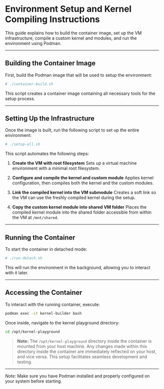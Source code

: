 # Environment Setup and Kernel Compiling Instructions

This guide explains how to build the container image, set up the VM infrastructure, compile a custom kernel and modules, and run the environment using Podman.

---

## Building the Container Image

First, build the Podman image that will be used to setup the environment:

```bash
# ./container-build.sh
```

This script creates a container image containing all necessary tools for the setup process.

---

## Setting Up the Infrastructure

Once the image is built, run the following script to set up the entire environment:

```bash
# ./setup-all.sh
```

This script automates the following steps:

1. **Create the VM with root filesystem**
   Sets up a virtual machine environment with a minimal root filesystem.

2. **Configure and compile the kernel and custom module**
   Applies kernel configuration, then compiles both the kernel and the custom modules.

3. **Link the compiled kernel into the VM submodule**
   Creates a soft link so the VM can use the freshly compiled kernel during the setup.

4. **Copy the custom kernel module into shared VM folder**
   Places the compiled kernel module into the shared folder accessible from within the VM at `/mnt/shared`.

---

## Running the Container

To start the container in detached mode:

```bash
# ./run-detach.sh
```

This will run the environment in the background, allowing you to interact with it later.

---

## Accessing the Container

To interact with the running container, execute:

```bash
podman exec -it kernel-builder bash
```

Once inside, navigate to the kernel playground directory:

```bash
cd /opt/kernel-playground
```

> **Note:**
> The `/opt/kernel-playground` directory inside the container is mounted from your host machine. Any changes made within this directory inside the container are immediately reflected on your host, and vice versa. This setup facilitates seamless development and testing.

---

*Note:* Make sure you have Podman installed and properly configured on your system before starting.
